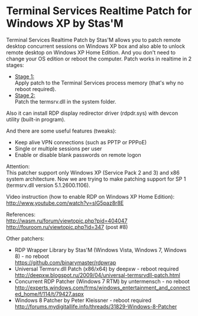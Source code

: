 Terminal Services Realtime Patch for Windows XP by Stas'M
=======

Terminal Services Realtime Patch by Stas'M allows you to patch remote desktop concurrent sessions on Windows XP box and also able to unlock remote desktop on Windows XP Home Edition. And you don't need to change your OS edition or reboot the computer. Patch works in realtime in 2 stages:<br>
- <u>Stage 1:</u><br>
Apply patch to the Terminal Services process memory (that's why no reboot required).
- <u>Stage 2:</u><br>
Patch the termsrv.dll in the system folder.
 
Also it can install RDP display redirector driver (rdpdr.sys) with devcon utility (built-in program).
 
And there are some useful features (tweaks):
- Keep alive VPN connections (such as PPTP or PPPoE)
- Single or multiple sessions per user
- Enable or disable blank passwords on remote logon
 
Attention:<br>
This patcher support only Windows XP (Service Pack 2 and 3) and x86 system architecture.
Now we are trying to make patching support for SP 1 (termsrv.dll version 5.1.2600.1106).
 
Video instruction (how to enable RDP on Windows XP Home Edition):<br>
http://www.youtube.com/watch?v=slG5paz8r8E
 
References:<br>
http://wasm.ru/forum/viewtopic.php?pid=404047<br>
http://fouroom.ru/viewtopic.php?id=347 (post #8)
 
Other patchers:
- RDP Wrapper Library by Stas'M (Windows Vista, Windows 7, Windows 8) - no reboot<br>
https://github.com/binarymaster/rdpwrap
- Universal Termsrv.dll Patch (x86/x64) by deepxw - reboot required<br>
http://deepxw.blogspot.ru/2009/04/universal-termsrvdll-patch.html
- Concurrent RDP Patcher (Windows 7 RTM) by untermensch - no reboot<br>
http://experts.windows.com/frms/windows_entertainment_and_connected_home/f/114/t/79427.aspx
- Windows 8 Patcher by Peter Kleissner - reboot required<br>
http://forums.mydigitallife.info/threads/31829-Windows-8-Patcher
